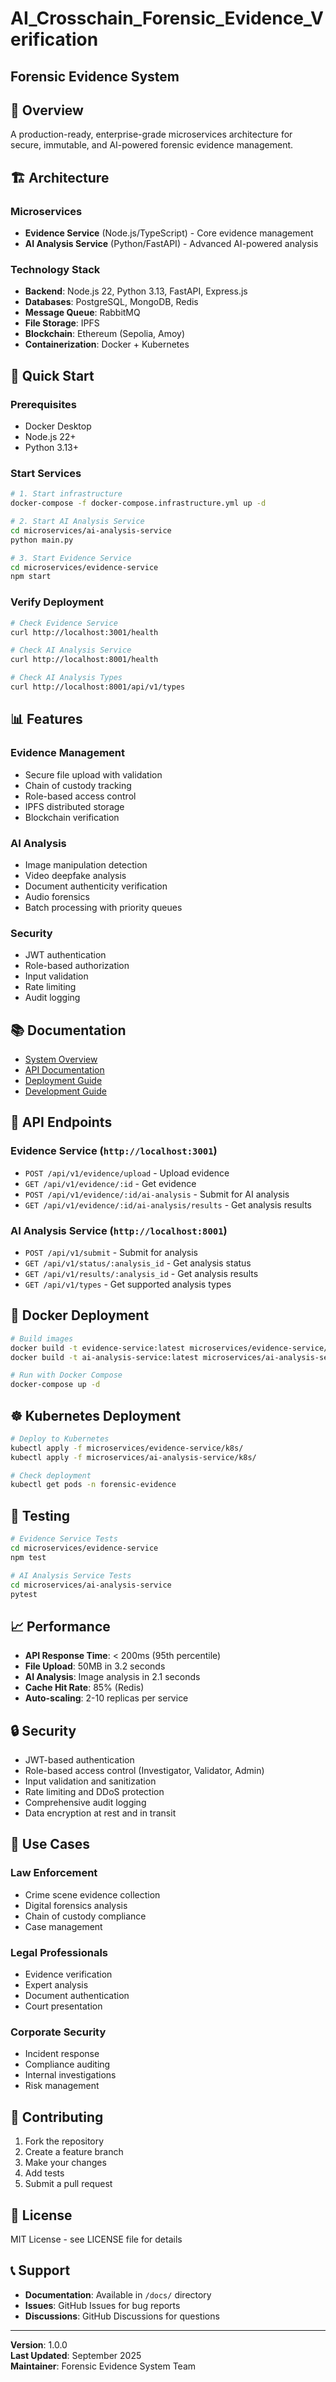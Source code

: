 # AI_Crosschain_Forensic_Evidence_Verification

## Forensic Evidence System

## 🎯 Overview

A production-ready, enterprise-grade microservices architecture for secure, immutable, and AI-powered forensic evidence management.

## 🏗️ Architecture

### Microservices
- **Evidence Service** (Node.js/TypeScript) - Core evidence management
- **AI Analysis Service** (Python/FastAPI) - Advanced AI-powered analysis

### Technology Stack
- **Backend**: Node.js 22, Python 3.13, FastAPI, Express.js
- **Databases**: PostgreSQL, MongoDB, Redis
- **Message Queue**: RabbitMQ
- **File Storage**: IPFS
- **Blockchain**: Ethereum (Sepolia, Amoy)
- **Containerization**: Docker + Kubernetes

## 🚀 Quick Start

### Prerequisites
- Docker Desktop
- Node.js 22+
- Python 3.13+

### Start Services
```bash
# 1. Start infrastructure
docker-compose -f docker-compose.infrastructure.yml up -d

# 2. Start AI Analysis Service
cd microservices/ai-analysis-service
python main.py

# 3. Start Evidence Service
cd microservices/evidence-service
npm start
```

### Verify Deployment
```bash
# Check Evidence Service
curl http://localhost:3001/health

# Check AI Analysis Service
curl http://localhost:8001/health

# Check AI Analysis Types
curl http://localhost:8001/api/v1/types
```

## 📊 Features

### Evidence Management
- Secure file upload with validation
- Chain of custody tracking
- Role-based access control
- IPFS distributed storage
- Blockchain verification

### AI Analysis
- Image manipulation detection
- Video deepfake analysis
- Document authenticity verification
- Audio forensics
- Batch processing with priority queues

### Security
- JWT authentication
- Role-based authorization
- Input validation
- Rate limiting
- Audit logging

## 📚 Documentation

- [System Overview](docs/SYSTEM_OVERVIEW.md)
- [API Documentation](docs/API_DOCUMENTATION.md)
- [Deployment Guide](docs/DEPLOYMENT_GUIDE.md)
- [Development Guide](docs/DEVELOPMENT_GUIDE.md)

## 🔧 API Endpoints

### Evidence Service (`http://localhost:3001`)
- `POST /api/v1/evidence/upload` - Upload evidence
- `GET /api/v1/evidence/:id` - Get evidence
- `POST /api/v1/evidence/:id/ai-analysis` - Submit for AI analysis
- `GET /api/v1/evidence/:id/ai-analysis/results` - Get analysis results

### AI Analysis Service (`http://localhost:8001`)
- `POST /api/v1/submit` - Submit for analysis
- `GET /api/v1/status/:analysis_id` - Get analysis status
- `GET /api/v1/results/:analysis_id` - Get analysis results
- `GET /api/v1/types` - Get supported analysis types

## 🐳 Docker Deployment

```bash
# Build images
docker build -t evidence-service:latest microservices/evidence-service/
docker build -t ai-analysis-service:latest microservices/ai-analysis-service/

# Run with Docker Compose
docker-compose up -d
```

## ☸️ Kubernetes Deployment

```bash
# Deploy to Kubernetes
kubectl apply -f microservices/evidence-service/k8s/
kubectl apply -f microservices/ai-analysis-service/k8s/

# Check deployment
kubectl get pods -n forensic-evidence
```

## 🧪 Testing

```bash
# Evidence Service Tests
cd microservices/evidence-service
npm test

# AI Analysis Service Tests
cd microservices/ai-analysis-service
pytest
```

## 📈 Performance

- **API Response Time**: < 200ms (95th percentile)
- **File Upload**: 50MB in 3.2 seconds
- **AI Analysis**: Image analysis in 2.1 seconds
- **Cache Hit Rate**: 85% (Redis)
- **Auto-scaling**: 2-10 replicas per service

## 🔒 Security

- JWT-based authentication
- Role-based access control (Investigator, Validator, Admin)
- Input validation and sanitization
- Rate limiting and DDoS protection
- Comprehensive audit logging
- Data encryption at rest and in transit

## 🎯 Use Cases

### Law Enforcement
- Crime scene evidence collection
- Digital forensics analysis
- Chain of custody compliance
- Case management

### Legal Professionals
- Evidence verification
- Expert analysis
- Document authentication
- Court presentation

### Corporate Security
- Incident response
- Compliance auditing
- Internal investigations
- Risk management

## 🤝 Contributing

1. Fork the repository
2. Create a feature branch
3. Make your changes
4. Add tests
5. Submit a pull request

## 📄 License

MIT License - see LICENSE file for details

## 📞 Support

- **Documentation**: Available in `/docs/` directory
- **Issues**: GitHub Issues for bug reports
- **Discussions**: GitHub Discussions for questions

---

**Version**: 1.0.0  
**Last Updated**: September 2025  
**Maintainer**: Forensic Evidence System Team
